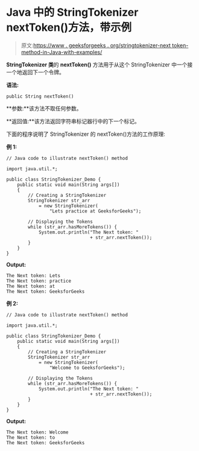 # Java 中的 StringTokenizer nextToken()方法，带示例

> 原文:[https://www . geeksforgeeks . org/stringtokenizer-next token-method-in-Java-with-examples/](https://www.geeksforgeeks.org/stringtokenizer-nexttoken-method-in-java-with-examples/)

**StringTokenizer 类**的 **nextToken()** 方法用于从这个 StringTokenizer 中一个接一个地返回下一个令牌。

**语法:**

```
public String nextToken()
```

**参数:**该方法不取任何参数。

**返回值:**该方法返回字符串标记器行中的下一个标记。

下面的程序说明了 StringTokenizer 的 nextToken()方法的工作原理:

**例 1:**

```
// Java code to illustrate nextToken() method

import java.util.*;

public class StringTokenizer_Demo {
    public static void main(String args[])
    {
        // Creating a StringTokenizer
        StringTokenizer str_arr
            = new StringTokenizer(
                "Lets practice at GeeksforGeeks");

        // Displaying the Tokens
        while (str_arr.hasMoreTokens()) {
            System.out.println("The Next token: "
                               + str_arr.nextToken());
        }
    }
}
```

**Output:**

```
The Next token: Lets
The Next token: practice
The Next token: at
The Next token: GeeksforGeeks

```

**例 2:**

```
// Java code to illustrate nextToken() method

import java.util.*;

public class StringTokenizer_Demo {
    public static void main(String args[])
    {
        // Creating a StringTokenizer
        StringTokenizer str_arr
            = new StringTokenizer(
                "Welcome to GeeksforGeeks");

        // Displaying the Tokens
        while (str_arr.hasMoreTokens()) {
            System.out.println("The Next token: "
                               + str_arr.nextToken());
        }
    }
}
```

**Output:**

```
The Next token: Welcome
The Next token: to
The Next token: GeeksforGeeks

```